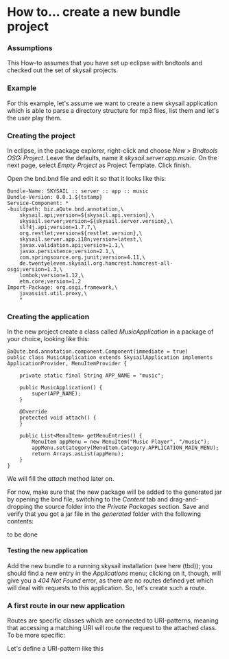 # How to... create a new bundle project

### Assumptions

This How-to assumes that you have set up eclipse with bndtools and checked out the set of skysail projects.

### Example

For this example, let's assume we want to create a new skysail application which is able to parse a directory structure for mp3 files, list them and let's the user play them.

### Creating the project

In eclipse, in the package explorer, right-click and choose *New* > *Bndtools OSGi Project*. Leave the defaults, name it *skysail.server.app.music*. On the next page, select *Empty Project* as Project Template. Click finish.

Open the bnd.bnd file and edit it so that it looks like this:

```
Bundle-Name: SKYSAIL :: server :: app :: music
Bundle-Version: 0.0.1.${tstamp}
Service-Component: *
-buildpath: biz.aQute.bnd.annotation,\
	skysail.api;version=${skysail.api.version},\
	skysail.server;version=${skysail.server.version},\
	slf4j.api;version=1.7.7,\
	org.restlet;version=${restlet.version},\
	skysail.server.app.i18n;version=latest,\
	javax.validation.api;version=1.1,\
	javax.persistence;version=2.1,\
	com.springsource.org.junit;version=4.11,\
	de.twentyeleven.skysail.org.hamcrest.hamcrest-all-osgi;version=1.3,\
	lombok;version=1.12,\
	etm.core;version=1.2
Import-Package: org.osgi.framework,\
	javassist.util.proxy,\
	*
```

### Creating the application

In the new project create a class called *MusicApplication* in a package of your choice, looking like this:

```
@aQute.bnd.annotation.component.Component(immediate = true)
public class MusicApplication extends SkysailApplication implements ApplicationProvider, MenuItemProvider {

	private static final String APP_NAME = "music";

	public MusicApplication() {
		super(APP_NAME);
	}

	@Override
    protected void attach() {
    }

	public List<MenuItem> getMenuEntries() {
		MenuItem appMenu = new MenuItem("Music Player", "/music");
		appMenu.setCategory(MenuItem.Category.APPLICATION_MAIN_MENU);
		return Arrays.asList(appMenu);
	}
}
```
We will fill the *attach* method later on.

For now, make sure that the new package will be added to the generated jar by opening the bnd file, switching to the *Content* tab and drag-and-dropping the source folder into
the *Private Packages* section. Save and verify that you got a 	jar file in the *generated* folder with the following contents:

to be done

#### Testing the new application

Add the new bundle to a running skysail installation (see here (tbd)); you should find a new entry in the *Applications* menu; clicking on it, though, will give you a *404 Not Found* error, as there are no routes defined yet which will deal with requests to this application. So, let's create such a route.

### A first route in our new application

Routes are specific classes which are connected to URI-patterns, meaning that accessing a matching URI will route the request to the attached class. To be more specific: 

Let's define a URI-pattern like this








